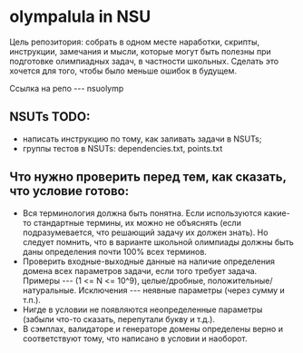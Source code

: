 # olympalula in NSU
Цель репозитория: собрать в одном месте наработки, скрипты, инструкции, замечания и мысли, которые могут быть полезны при подготовке олимпиадных задач, в частности школьных. Сделать это хочется для того, чтобы было меньше ошибок в будущем.

Ссылка на репо --- nsuolymp

## NSUTs TODO:
 - написать инструкцию по тому, как заливать задачи в NSUTs;
 - группы тестов в NSUTs: dependencies.txt, points.txt

## Что нужно проверить перед тем, как сказать, что условие готово:
 - Вся терминология должна быть понятна. Если используются какие-то стандартные термины, их можно не объяснять (если подразумевается, что решающий задачу их должен знать). Но следует помнить, что в варианте школьной олимпиады должны быть даны определения почти 100% всех терминов.
 - Проверить входные-выходные данные на наличие определения домена всех параметров задачи, если того требует задача. Примеры --- (1 <= N <= 10^9), целые/дробные, положительные/натуральные. Исключения --- неявные параметры (через сумму и т.п.).
 - Нигде в условии не появляются неопределенные параметры (забыли что-то сказать, перепутали букву и т.д.).
 - В сэмплах, валидаторе и генераторе домены определены верно и соответствуют тому, что написано в условии и наоборот.
